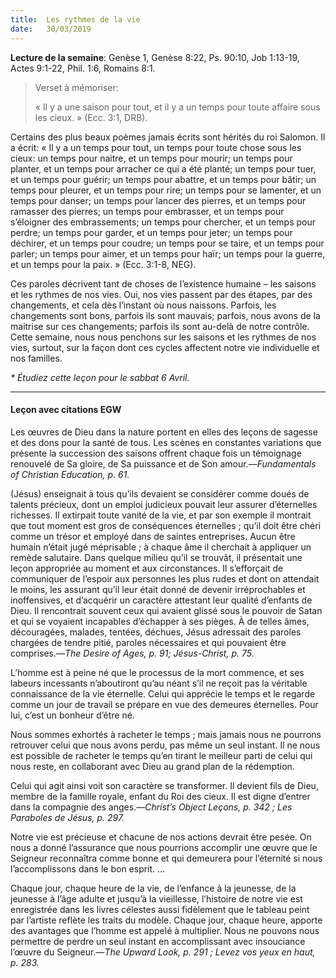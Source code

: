 ```yaml
---
title:  Les rythmes de la vie
date:   30/03/2019
---
```


**Lecture de la semaine**: Genèse 1, Genèse 8:22, Ps. 90:10, Job 1:13-19, Actes 9:1-22, Phil. 1:6, Romains 8:1.

><p>Verset à mémoriser:</p>
> « Il y a une saison pour tout, et il y a un temps pour toute affaire sous les cieux. » (Ecc. 3:1, DRB).

Certains des plus beaux poèmes jamais écrits sont hérités du roi Salomon. Il a écrit: « Il y a un temps pour tout, un temps pour toute chose sous les cieux: un temps pour naitre, et un temps pour mourir; un temps pour planter, et un temps pour arracher ce qui a été planté; un temps pour tuer, et un temps pour guérir; un temps pour abattre, et un temps pour bâtir; un temps pour pleurer, et un temps pour rire; un temps pour se lamenter, et un temps pour danser; un temps pour lancer des pierres, et un temps pour ramasser des pierres; un temps pour embrasser, et un temps pour s’éloigner des embrassements; un temps pour chercher, et un temps pour perdre; un temps pour garder, et un temps pour jeter; un temps pour déchirer, et un temps pour coudre; un temps pour se taire, et un temps pour parler; un temps pour aimer, et un temps pour haïr; un temps pour la guerre, et un temps pour la paix. » (Ecc. 3:1-8, NEG).

Ces paroles décrivent tant de choses de l’existence humaine – les saisons et les rythmes de nos vies. Oui, nos vies passent par des étapes, par des changements, et cela dès l’instant où nous naissons. Parfois, les changements sont bons, parfois ils sont mauvais; parfois, nous avons de la maitrise sur ces changements; parfois ils sont au-delà de notre contrôle. Cette semaine, nous nous penchons sur les saisons et les rythmes de nos vies, surtout, sur la façon dont ces cycles affectent notre vie individuelle et nos familles.

_* Étudiez cette leçon pour le sabbat 6 Avril._

---

#### Leçon avec citations EGW

Les œuvres de Dieu dans la nature portent en elles des leçons de sagesse et des dons pour la santé de tous. Les scènes en constantes variations que présente la succession des saisons offrent chaque fois un témoignage renouvelé de Sa gloire, de Sa puissance et de Son amour.—_Fundamentals of Christian Education, p. 61._

(Jésus) enseignait à tous qu’ils devaient se considérer comme doués de talents précieux, dont un emploi judicieux pouvait leur assurer d’éternelles richesses. Il extirpait toute vanité de la vie, et par son exemple il montrait que tout moment est gros de conséquences éternelles ; qu’il doit être chéri comme un trésor et employé dans de saintes entreprises. Aucun être humain n’était jugé méprisable ; à chaque âme il cherchait à appliquer un remède salutaire. Dans quelque milieu qu’il se trouvât, il présentait une leçon appropriée au moment et aux circonstances. Il s’efforçait de communiquer de l’espoir aux personnes les plus rudes et dont on attendait le moins, les assurant qu’il leur était donné de devenir irréprochables et inoffensives, et d’acquérir un caractère attestant leur qualité d’enfants de Dieu. Il rencontrait souvent ceux qui avaient glissé sous le pouvoir de Satan et qui se voyaient incapables d’échapper à ses pièges. À de telles âmes, découragées, malades, tentées, déchues, Jésus adressait des paroles chargées de tendre pitié, paroles nécessaires et qui pouvaient être comprises.—_The Desire of Ages, p. 91; Jésus-Christ, p. 75._

L’homme est à peine né que le processus de la mort commence, et ses labeurs incessants n’aboutiront qu’au néant s’il ne reçoit pas la véritable connaissance de la vie éternelle. Celui qui apprécie le temps et le regarde comme un jour de travail se prépare en vue des demeures éternelles. Pour lui, c’est un bonheur d’être né.

Nous sommes exhortés à racheter le temps ; mais jamais nous ne pourrons retrouver celui que nous avons perdu, pas même un seul instant. Il ne nous est possible de racheter le temps qu’en tirant le meilleur parti de celui qui nous reste, en collaborant avec Dieu au grand plan de la rédemption.

Celui qui agit ainsi voit son caractère se transformer. Il devient fils de Dieu, membre de la famille royale, enfant du Roi des cieux. Il est digne d’entrer dans la compagnie des anges.—_Christ’s Object Leçons, p. 342 ; Les Paraboles de Jésus, p. 297._

Notre vie est précieuse et chacune de nos actions devrait être pesée. On nous a donné l’assurance que nous pourrions accomplir une œuvre que le Seigneur reconnaîtra comme bonne et qui demeurera pour l’éternité si nous l’accomplissons dans le bon esprit. …

Chaque jour, chaque heure de la vie, de l’enfance à la jeunesse, de la jeunesse à l’âge adulte et jusqu’à la vieillesse, l’histoire de notre vie est enregistrée dans les livres célestes aussi fidèlement que le tableau peint par l’artiste reflète les traits du modèle. Chaque jour, chaque heure, apporte des avantages que l’homme est appelé à multiplier. Nous ne pouvons nous permettre de perdre un seul instant en accomplissant avec insouciance l’œuvre du Seigneur.—_The Upward Look, p. 291 ; Levez vos yeux en haut, p. 283._
